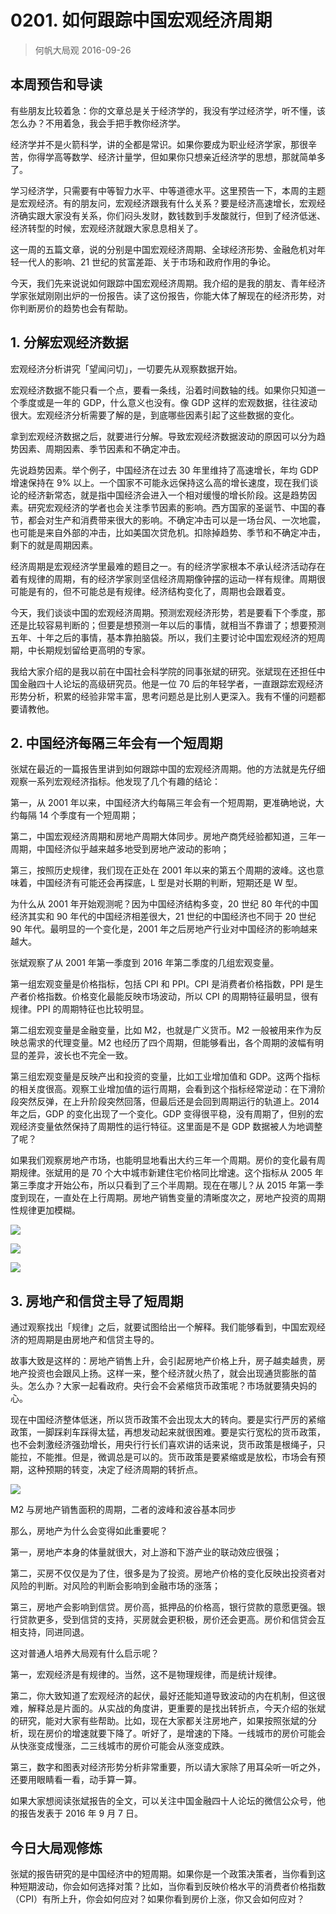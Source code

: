 # 0201. 如何跟踪中国宏观经济周期
> 何帆大局观
2016-09-26

## 本周预告和导读
有些朋友比较着急：你的文章总是关于经济学的，我没有学过经济学，听不懂，该怎么办？不用着急，我会手把手教你经济学。

经济学并不是火箭科学，讲的全都是常识。如果你要成为职业经济学家，那很辛苦，你得学高等数学、经济计量学，但如果你只想亲近经济学的思想，那就简单多了。

学习经济学，只需要有中等智力水平、中等道德水平。这里预告一下，本周的主题是宏观经济。有的朋友问，宏观经济跟我有什么关系？要是经济高速增长，宏观经济确实跟大家没有关系，你们闷头发财，数钱数到手发酸就行，但到了经济低迷、经济转型的时候，宏观经济就跟大家息息相关了。

这一周的五篇文章，说的分别是中国宏观经济周期、全球经济形势、金融危机对年轻一代人的影响、21 世纪的贫富差距、关于市场和政府作用的争论。

 今天，我们先来说说如何跟踪中国宏观经济周期。我介绍的是我的朋友、青年经济学家张斌刚刚出炉的一份报告。读了这份报告，你能大体了解现在的经济形势，对你判断房价的趋势也会有帮助。

## 1. 分解宏观经济数据
宏观经济分析讲究「望闻问切」，一切要先从观察数据开始。

宏观经济数据不能只看一个点，要看一条线，沿着时间数轴的线。如果你只知道一个季度或是一年的 GDP，什么意义也没有。像 GDP 这样的宏观数据，往往波动很大。宏观经济分析需要了解的是，到底哪些因素引起了这些数据的变化。

拿到宏观经济数据之后，就要进行分解。导致宏观经济数据波动的原因可以分为趋势因素、周期因素、季节因素和不确定冲击。

先说趋势因素。举个例子，中国经济在过去 30 年里维持了高速增长，年均 GDP 增速保持在 9% 以上。一个国家不可能永远保持这么高的增长速度，现在我们谈论的经济新常态，就是指中国经济会进入一个相对缓慢的增长阶段。这是趋势因素。研究宏观经济的学者也会关注季节因素的影响。西方国家的圣诞节、中国的春节，都会对生产和消费带来很大的影响。不确定冲击可以是一场台风、一次地震，也可能是来自外部的冲击，比如美国次贷危机。扣除掉趋势、季节和不确定冲击，剩下的就是周期因素。

经济周期是宏观经济学里最难的题目之一。有的经济学家根本不承认经济活动存在着有规律的周期，有的经济学家则坚信经济周期像钟摆的运动一样有规律。周期很可能是有的，但不可能总是有规律。经济结构变化了，周期也会跟着变。

今天，我们谈谈中国的宏观经济周期。预测宏观经济形势，若是要看下个季度，那还是比较容易判断的；但要是想预测一年以后的事情，就相当不靠谱了；想要预测五年、十年之后的事情，基本靠拍脑袋。所以，我们主要讨论中国宏观经济的短周期，中长期规划留给更高明的专家。

我给大家介绍的是我以前在中国社会科学院的同事张斌的研究。张斌现在还担任中国金融四十人论坛的高级研究员。他是一位 70 后的年轻学者，一直跟踪宏观经济形势分析，积累的经验非常丰富，思考问题总是比别人更深入。我有不懂的问题都要请教他。

## 2. 中国经济每隔三年会有一个短周期
张斌在最近的一篇报告里讲到如何跟踪中国的宏观经济周期。他的方法就是先仔细观察一系列宏观经济指标。他发现了几个有趣的结论：

第一，从 2001 年以来，中国经济大约每隔三年会有一个短周期，更准确地说，大约每隔 14 个季度有一个短周期；

第二，中国宏观经济周期和房地产周期大体同步。房地产商凭经验都知道，三年一周期，中国经济似乎越来越多地受到房地产波动的影响；

第三，按照历史规律，我们现在正处在 2001 年以来的第五个周期的波峰。这也意味着，中国经济有可能还会再探底，L 型是对长期的判断，短期还是 W 型。

为什么从 2001 年开始观测呢？因为中国经济结构多变，20 世纪 80 年代的中国经济其实和 90 年代的中国经济相差很大，21 世纪的中国经济也不同于 20 世纪 90 年代。最明显的一个变化是，2001 年之后房地产行业对中国经济的影响越来越大。

张斌观察了从 2001 年第一季度到 2016 年第二季度的几组宏观变量。

第一组宏观变量是价格指标，包括 CPI 和 PPI。CPI 是消费者价格指数，PPI 是生产者价格指数。价格变化最能反映市场波动，所以 CPI 的周期特征最明显，很有规律。PPI 的周期特征也比较明显。

第二组宏观变量是金融变量，比如 M2，也就是广义货币。M2 一般被用来作为反映总需求的代理变量。M2 也经历了四个周期，但能够看出，各个周期的波幅有明显的差异，波长也不完全一致。

第三组宏观变量是反映产出和投资的变量，比如工业增加值和 GDP。这两个指标的相关度很高。观察工业增加值的运行周期，会看到这个指标经常逆动：在下滑阶段突然反弹，在上升阶段突然回落，但最后还是会回到周期运行的轨道上。2014 年之后，GDP 的变化出现了一个变化。GDP 变得很平稳，没有周期了，但别的宏观经济变量依然保持了周期性的运行特征。这里面是不是 GDP 数据被人为地调整了呢？

如果我们观察房地产市场，也能明显地看出大约三年一个周期。房价的变化最有周期规律。张斌用的是 70 个大中城市新建住宅价格同比增速。这个指标从 2005 年第三季度才开始公布，所以只看到了三个半周期。现在在哪儿？从 2015 年第一季度到现在，一直处在上行周期。房地产销售变量的清晰度次之，房地产投资的周期性规律更加模糊。

![](https://raw.githubusercontent.com/dalong0514/selfstudy/master/图片链接/何帆/2019002.jpg)

![](https://raw.githubusercontent.com/dalong0514/selfstudy/master/图片链接/何帆/2019003.jpg)

![](https://raw.githubusercontent.com/dalong0514/selfstudy/master/图片链接/何帆/2019004.jpg)

## 3. 房地产和信贷主导了短周期
通过观察找出「规律」之后，就要试图给出一个解释。我们能够看到，中国宏观经济的短周期是由房地产和信贷主导的。

故事大致是这样的：房地产销售上升，会引起房地产价格上升，房子越卖越贵，房地产投资也会跟风上扬。这样一来，整个经济就火热了，就会出现通货膨胀的苗头。怎么办？大家一起看政府。央行会不会紧缩货币政策呢？市场就要猜央妈的心。

现在中国经济整体低迷，所以货币政策不会出现太大的转向。要是实行严厉的紧缩政策，一脚踩刹车踩得太猛，再想发动起来就很困难。要是实行宽松的货币政策，也不会刺激经济强劲增长，用央行行长们喜欢讲的话来说，货币政策是根绳子，只能拉，不能推。但是，微调总是可以的。货币政策是要紧缩或是放松，市场会有预期，这种预期的转变，决定了经济周期的转折点。

![](https://raw.githubusercontent.com/dalong0514/selfstudy/master/图片链接/何帆/2019005.jpg)

M2 与房地产销售面积的周期，二者的波峰和波谷基本同步

那么，房地产为什么会变得如此重要呢？

第一，房地产本身的体量就很大，对上游和下游产业的联动效应很强；

第二，买房不仅仅是为了住，很多是为了投资。房地产价格的变化反映出投资者对风险的判断。对风险的判断会影响到金融市场的涨落；

第三，房地产会影响到信贷。房价高，抵押品的价格高，银行贷款的意愿更强。银行贷款更多，受到信贷的支持，买房就会更积极，房价还会更高。房价和信贷会互相支持，同进同退。

这对普通人培养大局观有什么启示呢？

第一，宏观经济是有规律的。当然，这不是物理规律，而是统计规律。

第二，你大致知道了宏观经济的起伏，最好还能知道导致波动的内在机制，但这很难，解释总是片面的。从实战的角度讲，更重要的是找出转折点，今天介绍的张斌的研究，能对大家有些帮助。比如，现在大家都关注房地产，如果按照张斌的分析，现在房价的增速就要下降了。听好了，是增速的下降。一线城市的房价可能会从快涨变成慢涨，二三线城市的房价可能会从涨变成跌。

第三，数字和图表对经济形势分析非常重要，所以请大家除了用耳朵听一听之外，还要用眼睛看一看，动手算一算。

如果大家想阅读张斌报告的全文，可以关注中国金融四十人论坛的微信公众号，他的报告发表于 2016 年 9 月 7 日。

## 今日大局观修炼
张斌的报告研究的是中国经济中的短周期。如果你是一个政策决策者，当你看到这种短期波动，你会如何选择对策？比如，当你看到反映价格水平的消费者价格指数（CPI）有所上升，你会如何应对？如果你看到房价上涨，你又会如何应对？


